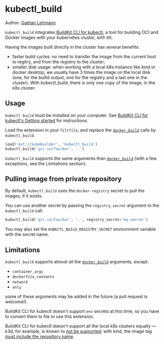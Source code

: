 # kubectl_build

Author: [Gaëtan Lehmann](https://github.com/glehmann)

`kubectl_build` integrates [BuildKit CLI for kubectl](https://github.com/vmware-tanzu/buildkit-cli-for-kubectl), a tool for building OCI and Docker images with your kubernetes cluster, with tilt.

Having the images built directly in the cluster has several benefits:

* faster build cycles: no need to transfer the image from the current host to regitry, and from the registry to the cluster;
* smaller disk usage: when working with a local k8s instance like kind or docker desktop, we usually have 3 times the image on the local disk (one, for the builld output, one for the registry and a last one in the cluster). With kubectl_build, there is only one copy of the image, in the k8s cluster.


## Usage

`kubectl build` must be installed on your computer. See [BuildKit CLI for kubectl's Getting started](https://github.com/vmware-tanzu/buildkit-cli-for-kubectl#getting-started) for instructions.

Load the extension in your `Tiltfile`, and replace the [`docker_build`][docker_build] calls by `kubectl_build`.

``` python
load('ext://kubebuilder', 'kubectl_build')
kubectl_build('gcr.io/foo/bar', '.')
```

`kubectl_build` supports the same arguments than [`docker_build`][docker_build] (with a few exceptions, see the Limitations section).

## Pulling image from private repository

By default, `kubectl_build` uses the `docker-registry` secret to pull the images, if it exists.

You can use another secret by passing the `registry_secret` argument to the `kubectl_build` call:

``` python
kubectl_build('gcr.io/foo/bar', '.', registry_secret='my-secret')
```

You may also set the `KUBECTL_BUILD_REGISTRY_SECRET` environment variable with the secret name.

## Limitations

`kubectl_build` supports almost all the [`docker_build`][docker_build] arguments, except:

* `container_args`
* `dockerfile_contents`
* `network`
* `only`

some of these arguments may be added in the future (a pull request is welcome!).

BuildKit CLI for kubectl doesn't support `env` secrets at this time, so you have to convert them to file to use this extension.

BuildKit CLI for kubectl doesn't support all the local k8s clusters equally — k3d, for example, is known to [not be supported](https://github.com/vmware-tanzu/buildkit-cli-for-kubectl/blob/main/docs/installing.md#k3d); with kind, the image tag [must include the repository name](https://github.com/vmware-tanzu/buildkit-cli-for-kubectl/issues/79).

[docker_build]: https://docs.tilt.dev/api.html#api.docker_build
